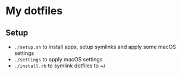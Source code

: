 # My dotfiles

## Setup

* `./setup.sh` to install apps, setup symlinks and apply some macOS settings
* `./settings` to apply macOS settings
* `./install.rb` to symlink dotfiles to ~/
